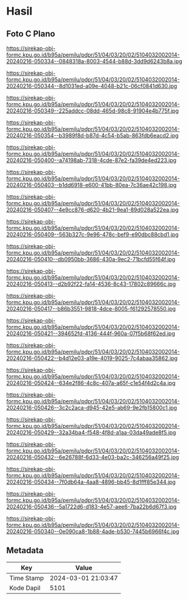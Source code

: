 # Hasil

## Foto C Plano

https://sirekap-obj-formc.kpu.go.id/b95a/pemilu/pdpr/51/04/03/20/02/5104032002014-20240216-050334--0848318a-8003-4544-b88d-3dd9d6243b8a.jpg

https://sirekap-obj-formc.kpu.go.id/b95a/pemilu/pdpr/51/04/03/20/02/5104032002014-20240216-050344--8d1031ed-a09e-4048-b21c-06cf0841d630.jpg

https://sirekap-obj-formc.kpu.go.id/b95a/pemilu/pdpr/51/04/03/20/02/5104032002014-20240216-050349--225addcc-08dd-465d-98c8-91904e4b775f.jpg

https://sirekap-obj-formc.kpu.go.id/b95a/pemilu/pdpr/51/04/03/20/02/5104032002014-20240216-050354--b3989f8d-b87d-4c54-b5ab-863fdb6eacd2.jpg

https://sirekap-obj-formc.kpu.go.id/b95a/pemilu/pdpr/51/04/03/20/02/5104032002014-20240216-050400--a74198ab-7318-4cde-87e2-fa39de4ed223.jpg

https://sirekap-obj-formc.kpu.go.id/b95a/pemilu/pdpr/51/04/03/20/02/5104032002014-20240216-050403--b1dd6918-e600-41bb-80ea-7c36ae42c198.jpg

https://sirekap-obj-formc.kpu.go.id/b95a/pemilu/pdpr/51/04/03/20/02/5104032002014-20240216-050407--4e9cc876-d620-4b21-9ea1-89d028a522ea.jpg

https://sirekap-obj-formc.kpu.go.id/b95a/pemilu/pdpr/51/04/03/20/02/5104032002014-20240216-050409--563b327c-9e96-478c-bef9-e90dbc88cbd1.jpg

https://sirekap-obj-formc.kpu.go.id/b95a/pemilu/pdpr/51/04/03/20/02/5104032002014-20240216-050410--db0950bb-3686-430a-9ec2-71bcfd55f64f.jpg

https://sirekap-obj-formc.kpu.go.id/b95a/pemilu/pdpr/51/04/03/20/02/5104032002014-20240216-050413--d2b92f22-fa14-4536-8c43-17802c89666c.jpg

https://sirekap-obj-formc.kpu.go.id/b95a/pemilu/pdpr/51/04/03/20/02/5104032002014-20240216-050417--b86b3551-9818-4dce-8005-f61292578550.jpg

https://sirekap-obj-formc.kpu.go.id/b95a/pemilu/pdpr/51/04/03/20/02/5104032002014-20240216-050421--394652fd-4136-444f-960a-07f5b68f62ed.jpg

https://sirekap-obj-formc.kpu.go.id/b95a/pemilu/pdpr/51/04/03/20/02/5104032002014-20240216-050422--b4d12e03-a19e-4019-9025-7c4abaa35862.jpg

https://sirekap-obj-formc.kpu.go.id/b95a/pemilu/pdpr/51/04/03/20/02/5104032002014-20240216-050424--634e2f86-4c8c-407a-a65f-c1e54f4d2c4a.jpg

https://sirekap-obj-formc.kpu.go.id/b95a/pemilu/pdpr/51/04/03/20/02/5104032002014-20240216-050426--3c2c2aca-d945-42e5-ab69-9e2fb15800c1.jpg

https://sirekap-obj-formc.kpu.go.id/b95a/pemilu/pdpr/51/04/03/20/02/5104032002014-20240216-050429--32a34ba4-f548-4f8d-a1aa-03da49ade8f5.jpg

https://sirekap-obj-formc.kpu.go.id/b95a/pemilu/pdpr/51/04/03/20/02/5104032002014-20240216-050432--6e26788f-6d33-4e03-ba2c-346256a49f25.jpg

https://sirekap-obj-formc.kpu.go.id/b95a/pemilu/pdpr/51/04/03/20/02/5104032002014-20240216-050434--7f0db64a-4aa8-4896-bb45-8d1fff85e344.jpg

https://sirekap-obj-formc.kpu.go.id/b95a/pemilu/pdpr/51/04/03/20/02/5104032002014-20240216-050436--5a1722d6-d183-4e57-aee6-7ba22b6d67f3.jpg

https://sirekap-obj-formc.kpu.go.id/b95a/pemilu/pdpr/51/04/03/20/02/5104032002014-20240216-050340--0e090ca8-1b88-4ade-b530-7445b6966f4c.jpg


## Metadata

| Key        | Value               |
| ---------- | ------------------- |
| Time Stamp | 2024-03-01 21:03:47 |
| Kode Dapil | 5101                |




